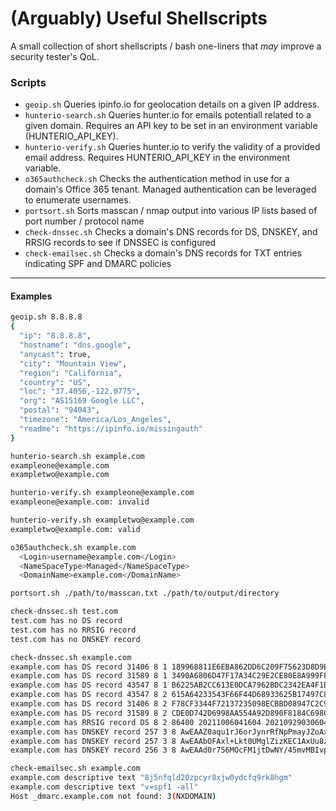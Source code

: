 (Arguably) Useful Shellscripts
=================================
A small collection of short shellscripts / bash one-liners that *may* improve a security tester's QoL.

### Scripts
* `geoip.sh` Queries ipinfo.io for geolocation details on a given IP address.
* `hunterio-search.sh` Queries hunter.io for emails potentiall related to a given domain. Requires an API key to be set in an environment variable (HUNTERIO_API_KEY).
* `hunterio-verify.sh` Queries hunter.io to verify the validity of a provided email address. Requires HUNTERIO_API_KEY in the environment variable.
* `o365authcheck.sh` Checks the authentication method in use for a domain's Office 365 tenant. Managed authentication can be leveraged to enumerate usernames.
* `portsort.sh` Sorts masscan / nmap output into various IP lists based of port number / protocol name
* `check-dnssec.sh` Checks a domain's DNS records for DS, DNSKEY, and RRSIG records to see if DNSSEC is configured
* `check-emailsec.sh` Checks a domain's DNS records for TXT entries indicating SPF and DMARC policies
---

#### Examples
```bash
geoip.sh 8.8.8.8
{
  "ip": "8.8.8.8",
  "hostname": "dns.google",
  "anycast": true,
  "city": "Mountain View",
  "region": "California",
  "country": "US",
  "loc": "37.4056,-122.0775",
  "org": "AS15169 Google LLC",
  "postal": "94043",
  "timezone": "America/Los_Angeles",
  "readme": "https://ipinfo.io/missingauth"
}
```

```bash
hunterio-search.sh example.com
exampleone@example.com
exampletwo@example.com
```

```bash
hunterio-verify.sh exampleone@example.com
exampleone@example.com: invalid

hunterio-verify.sh exampletwo@example.com
exampletwo@example.com: valid
```

```bash
o365authcheck.sh example.com
  <Login>username@example.com</Login>
  <NameSpaceType>Managed</NameSpaceType>
  <DomainName>example.com</DomainName>
```

```bash
portsort.sh ./path/to/masscan.txt ./path/to/output/directory
```
```bash
check-dnssec.sh test.com
test.com has no DS record
test.com has no RRSIG record
test.com has no DNSKEY record

check-dnssec.sh example.com
example.com has DS record 31406 8 1 189968811E6EBA862DD6C209F75623D8D9ED9142
example.com has DS record 31589 8 1 3490A6806D47F17A34C29E2CE80E8A999FFBE4BE
example.com has DS record 43547 8 1 B6225AB2CC613E0DCA7962BDC2342EA4F1B56083
example.com has DS record 43547 8 2 615A64233543F66F44D68933625B17497C89A70E858ED76A2145997E DF96A918
example.com has DS record 31406 8 2 F78CF3344F72137235098ECBBD08947C2C9001C7F6A085A17F518B5D 8F6B916D
example.com has DS record 31589 8 2 CDE0D742D6998AA554A92D890F8184C698CFAC8A26FA59875A990C03 E576343C
example.com has RRSIG record DS 8 2 86400 20211006041604 20210929030604 39343 com. SesDgMyKkKtREdNP+0LMWAch0Iy7EJ4I3+uEO7Phs/aHFtByUMukwELw QkRxL9fbzVx6TYyO3Nu284vnEj93yTLM5ePLizI00p/eC0KrW0aJGO2E TH4cLLQysmhRqsT4fcQo8fcmTBBDttnURkpAUzDKRkLXLdgf3lDUU139 gA87NZbaICssplR3xXgHhLzrpZt04zh1PeCBkxF0GzePJA==
example.com has DNSKEY record 257 3 8 AwEAAZ0aqu1rJ6orJynrRfNpPmayJZoAx9Ic2/Rl9VQWLMHyjxxem3VU SoNUIFXERQbj0A9Ogp0zDM9YIccKLRd6LmWiDCt7UJQxVdD+heb5Ec4q lqGmyX9MDabkvX2NvMwsUecbYBq8oXeTT9LRmCUt9KUt/WOi6DKECxoG /bWTykrXyBR8elD+SQY43OAVjlWrVltHxgp4/rhBCvRbmdflunaPIgu2 7eE2U4myDSLT8a4A0rB5uHG4PkOa9dIRs9y00M2mWf4lyPee7vi5few2 dbayHXmieGcaAHrx76NGAABeY393xjlmDNcUkF1gpNWUla4fWZbbaYQz A93mLdrng+M=
example.com has DNSKEY record 257 3 8 AwEAAbOFAxl+Lkt0UMglZizKEC1AxUu8zlj65KYatR5wBWMrh18TYzK/ ig6Y1t5YTWCO68bynorpNu9fqNFALX7bVl9/gybA0v0EhF+dgXmoUfRX 7ksMGgBvtfa2/Y9a3klXNLqkTszIQ4PEMVCjtryl19Be9/PkFeC9ITjg MRQsQhmB39eyMYnal+f3bUxKk4fq7cuEU0dbRpue4H/N6jPucXWOwiMA kTJhghqgy+o9FfIp+tR/emKao94/wpVXDcPf5B18j7xz2SvTTxiuqCzC MtsxnikZHcoh1j4g+Y1B8zIMIvrEM+pZGhh/Yuf4RwCBgaYCi9hpiMWV vS4WBzx0/lU=
example.com has DNSKEY record 256 3 8 AwEAAd0r756MOcFM1jtDwNY/45mvMBIvpnxz7X7pIZ/KzhFuBQ8n7Wlo KUCvlrlF6hljlsO0dXDJUvY9N1Q+kjWGTVQjXRHwEngIfU8cVwOraYoM bIcp9ty0hSXqgijNu7sVVRrWfhsfyFI82AFMjXpoKwyaMUe8/VT4OUkl E5gdYXAR
```
```bash
check-emailsec.sh example.com
example.com descriptive text "8j5nfqld20zpcyr8xjw0ydcfq9rk8hgm"
example.com descriptive text "v=spf1 -all"
Host _dmarc.example.com not found: 3(NXDOMAIN)
```